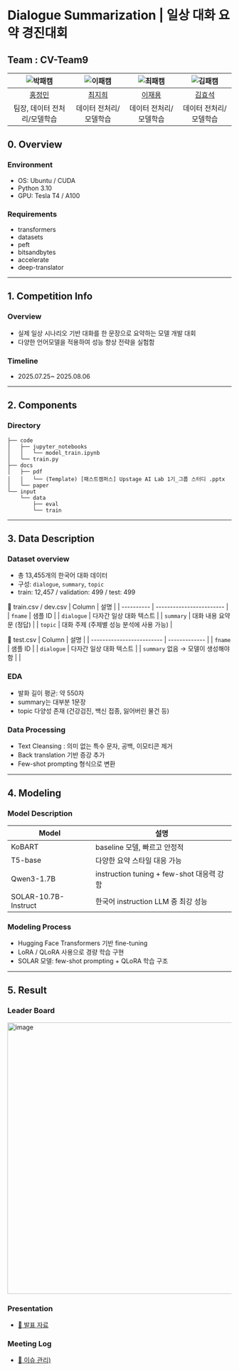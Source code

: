 # Dialogue Summarization | 일상 대화 요약 경진대회

## Team : CV-Team9

| ![박패캠](https://avatars.githubusercontent.com/u/156163982?v=4) | ![이패캠](https://avatars.githubusercontent.com/u/156163982?v=4) | ![최패캠](https://avatars.githubusercontent.com/u/156163982?v=4) | ![김패캠](https://avatars.githubusercontent.com/u/156163982?v=4) |
| :--------------------------------------------------------------: | :--------------------------------------------------------------: | :--------------------------------------------------------------: | :--------------------------------------------------------------: | 
|            [홍정민](https://github.com/UpstageAILab)             |            [최지희](https://github.com/UpstageAILab)             |            [이재용](https://github.com/UpstageAILab)             |            [김효석](https://github.com/UpstageAILab)             |
|                            팀장, 데이터 전처리/모델학습                             |                            데이터 전처리/모델학습                             |                            데이터 전처리/모델학습                             |                            데이터 전처리/모델학습                             |

## 0. Overview

### Environment
- OS: Ubuntu / CUDA
- Python 3.10
- GPU: Tesla T4 / A100

### Requirements
- transformers
- datasets
- peft
- bitsandbytes
- accelerate
- deep-translator

---

## 1. Competition Info

### Overview
- 실제 일상 시나리오 기반 대화를 한 문장으로 요약하는 모델 개발 대회
- 다양한 언어모델을 적용하여 성능 향상 전략을 실험함

### Timeline
- 2025.07.25~ 2025.08.06

---

## 2. Components

### Directory

```
├── code
│   ├── jupyter_notebooks
│   │   └── model_train.ipynb
│   └── train.py
├── docs
│   ├── pdf
│   │   └── (Template) [패스트캠퍼스] Upstage AI Lab 1기_그룹 스터디 .pptx
│   └── paper
└── input
    └── data
        ├── eval
        └── train
```

---

## 3. Data Description

### Dataset overview
- 총 13,455개의 한국어 대화 데이터
- 구성: `dialogue`, `summary`, `topic`
- train: 12,457 / validation: 499 / test: 499

📁 train.csv / dev.csv
| Column     | 설명                       |
| ---------- | ------------------------ |
| `fname`    | 샘플 ID                    |
| `dialogue` | 다자간 일상 대화 텍스트            |
| `summary`  | 대화 내용 요약문 (정답)           |
| `topic`    | 대화 주제 (주제별 성능 분석에 사용 가능) |


📁 test.csv
| Column                    | 설명            |
| ------------------------- | ------------- |
| `fname`                   | 샘플 ID         |
| `dialogue`                | 다자간 일상 대화 텍스트 |
| `summary` 없음 → 모델이 생성해야 함 |               |

### EDA
- 발화 길이 평균: 약 550자
- summary는 대부분 1문장
- topic 다양성 존재 (건강검진, 백신 접종, 잃어버린 물건 등)

### Data Processing
- Text Cleansing : 의미 없는 특수 문자, 공백, 이모티콘 제거
- Back translation 기반 증강 추가
- Few-shot prompting 형식으로 변환

---

## 4. Modeling

### Model Description

| Model | 설명 |
|-------|------|
| KoBART | baseline 모델, 빠르고 안정적 |
| T5-base | 다양한 요약 스타일 대응 가능 |
| Qwen3-1.7B | instruction tuning + few-shot 대응력 강함 |
| SOLAR-10.7B-Instruct | 한국어 instruction LLM 중 최강 성능 |

### Modeling Process
- Hugging Face Transformers 기반 fine-tuning
- LoRA / QLoRA 사용으로 경량 학습 구현
- SOLAR 모델: few-shot prompting + QLoRA 학습 구조

---

## 5. Result

### Leader Board
<img width="864" height="610" alt="image" src="https://github.com/user-attachments/assets/fe910fe5-b44d-44ca-89b5-db20f5e1dae9" />


### Presentation
- [📄 발표 자료](https://docs.google.com/presentation/d/1FBIfIUDDA-Iw6YShXsmCJV1QxOjLCJNL/edit?slide=id.p7#slide=id.p7)

### Meeting Log
- [📝 이슈 관리)](https://trello.com/b/aaaTrVD5/9%EC%A1%B0)

